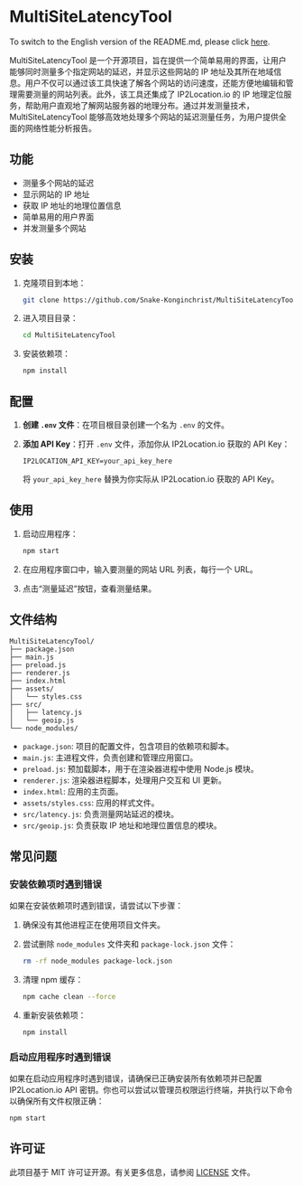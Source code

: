 # MultiSiteLatencyTool

To switch to the English version of the README.md, please click [here](README_en).

MultiSiteLatencyTool 是一个开源项目，旨在提供一个简单易用的界面，让用户能够同时测量多个指定网站的延迟，并显示这些网站的 IP 地址及其所在地域信息。用户不仅可以通过该工具快速了解各个网站的访问速度，还能方便地编辑和管理需要测量的网站列表。此外，该工具还集成了 IP2Location.io 的 IP 地理定位服务，帮助用户直观地了解网站服务器的地理分布。通过并发测量技术，MultiSiteLatencyTool 能够高效地处理多个网站的延迟测量任务，为用户提供全面的网络性能分析报告。

## 功能

- 测量多个网站的延迟
- 显示网站的 IP 地址
- 获取 IP 地址的地理位置信息
- 简单易用的用户界面
- 并发测量多个网站

## 安装

1. 克隆项目到本地：

   ```bash
   git clone https://github.com/Snake-Konginchrist/MultiSiteLatencyTool.git
   ```

2. 进入项目目录：

   ```bash
   cd MultiSiteLatencyTool
   ```

3. 安装依赖项：

   ```bash
   npm install
   ```

## 配置

1. **创建 `.env` 文件**：在项目根目录创建一个名为 `.env` 的文件。

2. **添加 API Key**：打开 `.env` 文件，添加你从 IP2Location.io 获取的 API Key：

   ```
   IP2LOCATION_API_KEY=your_api_key_here
   ```

   将 `your_api_key_here` 替换为你实际从 IP2Location.io 获取的 API Key。

## 使用

1. 启动应用程序：

   ```bash
   npm start
   ```

2. 在应用程序窗口中，输入要测量的网站 URL 列表，每行一个 URL。

3. 点击“测量延迟”按钮，查看测量结果。

## 文件结构

```plaintext
MultiSiteLatencyTool/
├── package.json
├── main.js
├── preload.js
├── renderer.js
├── index.html
├── assets/
│   └── styles.css
├── src/
│   ├── latency.js
│   └── geoip.js
└── node_modules/
```

- `package.json`: 项目的配置文件，包含项目的依赖项和脚本。
- `main.js`: 主进程文件，负责创建和管理应用窗口。
- `preload.js`: 预加载脚本，用于在渲染器进程中使用 Node.js 模块。
- `renderer.js`: 渲染器进程脚本，处理用户交互和 UI 更新。
- `index.html`: 应用的主页面。
- `assets/styles.css`: 应用的样式文件。
- `src/latency.js`: 负责测量网站延迟的模块。
- `src/geoip.js`: 负责获取 IP 地址和地理位置信息的模块。

## 常见问题

### 安装依赖项时遇到错误

如果在安装依赖项时遇到错误，请尝试以下步骤：

1. 确保没有其他进程正在使用项目文件夹。
2. 尝试删除 `node_modules` 文件夹和 `package-lock.json` 文件：

   ```bash
   rm -rf node_modules package-lock.json
   ```

3. 清理 npm 缓存：

   ```bash
   npm cache clean --force
   ```

4. 重新安装依赖项：

   ```bash
   npm install
   ```

### 启动应用程序时遇到错误

如果在启动应用程序时遇到错误，请确保已正确安装所有依赖项并已配置 IP2Location.io API 密钥。你也可以尝试以管理员权限运行终端，并执行以下命令以确保所有文件权限正确：

```bash
npm start
```

## 许可证

此项目基于 MIT 许可证开源。有关更多信息，请参阅 [LICENSE](LICENSE) 文件。